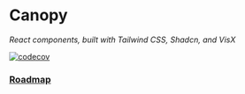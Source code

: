 # Canopy

_React components, built with Tailwind CSS, Shadcn, and VisX_

[![codecov](https://codecov.io/gh/still-forest/canopy/branch/main/graph/badge.svg)](https://codecov.io/gh/v/canopy)

### [Roadmap](ROADMAP.md)
